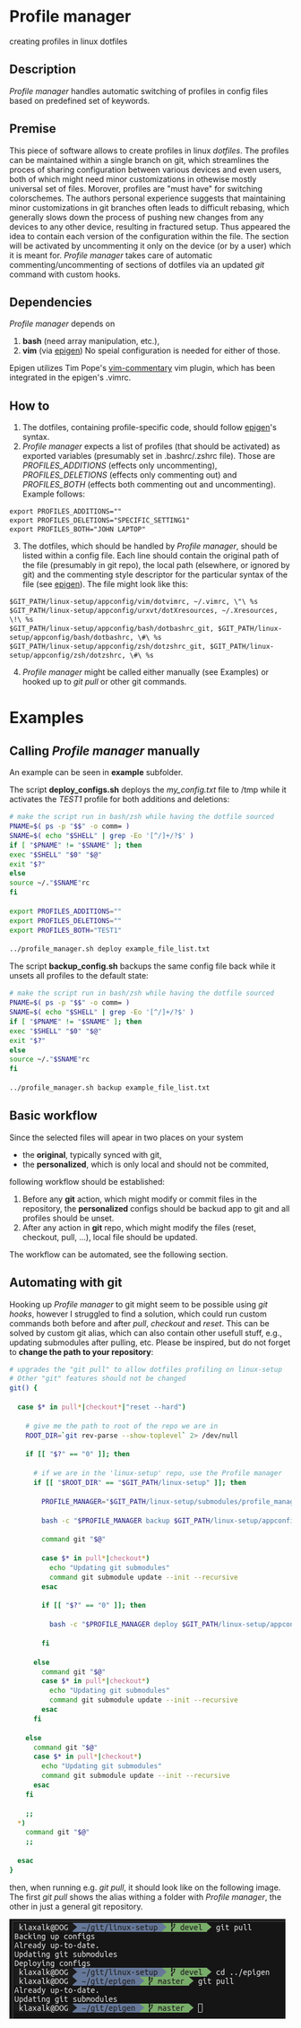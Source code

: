 # Profile manager
 
creating profiles in linux dotfiles

## Description 

_Profile manager_ handles automatic switching of profiles in config files based on predefined set of keywords.

## Premise

This piece of software allows to create profiles in linux _dotfiles_.
The profiles can be maintained within a single branch on git, which streamlines the proces of sharing configuration between various devices and even users, both of which might need minor customizations in othewise mostly universal set of files.
Morover, profiles are "must have" for switching colorschemes.
The authors personal experience suggests that maintaining minor customizations in git branches often leads to difficult rebasing, which generally slows down the process of pushing new changes from any devices to any other device, resulting in fractured setup.
Thus appeared the idea to contain each version of the configuration within the file.
The section will be activated by uncommenting it only on the device (or by a user) which it is meant for.
_Profile manager_ takes care of automatic commenting/uncommenting of sections of dotfiles via an updated _git_ command with custom hooks.

## Dependencies

_Profile manager_ depends on
1. **bash** (need array manipulation, etc.),
2. **vim** (via [epigen](https://github.com/klaxalk/epigen))
No speial configuration is needed for either of those.

Epigen utilizes Tim Pope's [vim-commentary](https://github.com/tpope/vim-commentary) vim plugin, which has been integrated in the epigen's .vimrc.

## How to

1. The dotfiles, containing profile-specific code, should follow [epigen](https://github.com/klaxalk/epigen)'s syntax.
2. _Profile manager_ expects a list of profiles (that should be activated) as exported variables (presumably set in .bashrc/.zshrc file).
 Those are _PROFILES_ADDITIONS_ (effects only uncommenting), _PROFILES_DELETIONS_ (effects only commenting out) and _PROFILES_BOTH_ (effects both commenting out and uncommenting). Example follows:
 ```
 export PROFILES_ADDITIONS=""
 export PROFILES_DELETIONS="SPECIFIC_SETTING1"
 export PROFILES_BOTH="JOHN LAPTOP"
 ```
3. The dotfiles, which should be handled by _Profile manager_, should be listed within a config file.
 Each line should contain the original path of the file (presumably in git repo), the local path (elsewhere, or ignored by git) and the commenting style descriptor for the particular syntax of the file (see [epigen](https://github.com/klaxalk/epigen)).
 The file might look like this:
 ```
 $GIT_PATH/linux-setup/appconfig/vim/dotvimrc, ~/.vimrc, \"\ %s
 $GIT_PATH/linux-setup/appconfig/urxvt/dotXresources, ~/.Xresources, \!\ %s
 $GIT_PATH/linux-setup/appconfig/bash/dotbashrc_git, $GIT_PATH/linux-setup/appconfig/bash/dotbashrc, \#\ %s
 $GIT_PATH/linux-setup/appconfig/zsh/dotzshrc_git, $GIT_PATH/linux-setup/appconfig/zsh/dotzshrc, \#\ %s
 ```
4. _Profile manager_ might be called either manually (see Examples) or hooked up to _git pull_ or other git commands.

# Examples

## Calling _Profile manager_ manually

An example can be seen in **example** subfolder.

The script **deploy_configs.sh** deploys the _my_config.txt_ file to /tmp while it activates the _TEST1_ profile for both additions and deletions:
```bash
# make the script run in bash/zsh while having the dotfile sourced
PNAME=$( ps -p "$$" -o comm= )
SNAME=$( echo "$SHELL" | grep -Eo '[^/]+/?$' )
if [ "$PNAME" != "$SNAME" ]; then
exec "$SHELL" "$0" "$@"
exit "$?"
else
source ~/."$SNAME"rc
fi

export PROFILES_ADDITIONS=""
export PROFILES_DELETIONS=""
export PROFILES_BOTH="TEST1"

../profile_manager.sh deploy example_file_list.txt
```

The script **backup_config.sh** backups the same config file back while it unsets all profiles to the default state:
```bash
# make the script run in bash/zsh while having the dotfile sourced
PNAME=$( ps -p "$$" -o comm= )
SNAME=$( echo "$SHELL" | grep -Eo '[^/]+/?$' )
if [ "$PNAME" != "$SNAME" ]; then
exec "$SHELL" "$0" "$@"
exit "$?"
else
source ~/."$SNAME"rc
fi

../profile_manager.sh backup example_file_list.txt
```

## Basic workflow

Since the selected files will apear in two places on your system

* the **original**, typically synced with git,
* the **personalized**, which is only local and should not be commited,

following workflow should be established:

1. Before any **git** action, which might modify or commit files in the repository, the **personalized** configs should be backud app to git and all profiles should be unset.
2. After any action in **git** repo, which might modify the files (reset, checkout, pull, ...), local file should be updated.

The workflow can be automated, see the following section.

## Automating with **git**

Hooking up _Profile manager_ to git might seem to be possible using _git hooks_, however I struggled to find a solution, which could run custom commands both before and after _pull_, _checkout_ and _reset_.
This can be solved by custom git alias, which can also contain other usefull stuff, e.g., updating submodules after pulling, etc.
Please be inspired, but do not forget to **change the path to your repository**:
```bash
# upgrades the "git pull" to allow dotfiles profiling on linux-setup
# Other "git" features should not be changed
git() {

  case $* in pull*|checkout*|"reset --hard")

    # give me the path to root of the repo we are in
    ROOT_DIR=`git rev-parse --show-toplevel` 2> /dev/null

    if [[ "$?" == "0" ]]; then

      # if we are in the 'linux-setup' repo, use the Profile manager
      if [[ "$ROOT_DIR" == "$GIT_PATH/linux-setup" ]]; then

        PROFILE_MANAGER="$GIT_PATH/linux-setup/submodules/profile_manager/profile_manager.sh"

        bash -c "$PROFILE_MANAGER backup $GIT_PATH/linux-setup/appconfig/profile_manager/file_list.txt"

        command git "$@"

        case $* in pull*|checkout*)
          echo "Updating git submodules"
          command git submodule update --init --recursive
        esac

        if [[ "$?" == "0" ]]; then

          bash -c "$PROFILE_MANAGER deploy $GIT_PATH/linux-setup/appconfig/profile_manager/file_list.txt"

        fi

      else
        command git "$@"
        case $* in pull*|checkout*)
          echo "Updating git submodules"
          command git submodule update --init --recursive
        esac
      fi

    else
      command git "$@"
      case $* in pull*|checkout*)
        echo "Updating git submodules"
        command git submodule update --init --recursive
      esac
    fi

    ;;
  *)
    command git "$@"
    ;;

  esac
}
```

then, when running e.g. _git pull_, it should look like on the following image.
The first _git pull_ shows the alias withing a folder with _Profile manager_, the other in just a general git repository.

![example_git_pull](misc/screenshot_git_pull.png)
